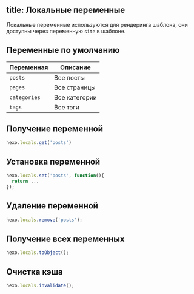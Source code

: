 title: Локальные переменные
---
Локальные переменные используются для рендеринга шаблона, они доступны через переменную `site` в шаблоне.

## Переменные по умолчанию

Переменная | Описание
--- | ---
`posts` | Все посты
`pages` | Все страницы
`categories` | Все категории
`tags` | Все тэги

## Получение переменной

``` js
hexo.locals.get('posts')
```

## Установка переменной

``` js
hexo.locals.set('posts', function(){
  return ...
});
```

## Удаление переменной

``` js
hexo.locals.remove('posts');
```

## Получение всех переменных

``` js
hexo.locals.toObject();
```

## Очистка кэша

``` js
hexo.locals.invalidate();
```